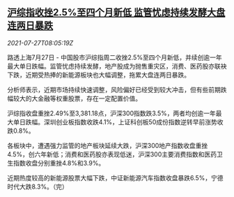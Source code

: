 <!--1627374662000-->
[沪综指收挫2.5%至四个月新低 监管忧虑持续发酵大盘连两日暴跌](https://cn.reuters.com/article/china-stock-market-0727-idCNKBS2EX0QV)
------

<div><i>2021-07-27T08:05:19Z</i></div><p>路透上海7月27日 - 中国股市沪综指周二收挫2.5%至四个月新低，并续创逾一年最大单日跌幅。监管忧虑持续发酵，地产股成为抛售重灾区，消费、医药股亦联袂下跌，近期受热捧的新能源板块也大幅调整，拖累大盘连两日暴跌。</p><p>分析师表示，近期市场持续快速调整，风险偏好已经受到较大冲击，但有些前期跌幅较大的大金融等权重股票，存在一定配置价值。</p><p>沪综指收盘重挫2.49%至3,381.18点，沪深300指数跌3.5%，两者均创逾一年最大单日跌幅。深圳创业板指数收跌4.1%，上证科创板50成份指数逆转早前涨势收跌0.8%。</p><p>各板块中，遭遇强力监管的地产板块延续大跌，沪深300地产指数收盘重挫4.5%，创六年新低；消费和医药股亦表现低迷，沪深300主要消费指数和医药卫生指数收盘分别重挫4.8%和3.9%。</p><p>近期热度较高的新能源股票大幅下跌，中证新能源汽车指数收盘暴跌6.5%，宁德时代大跌8.3%。（完）</p>

